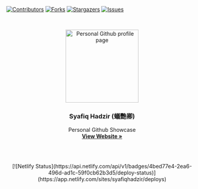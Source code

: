 
<!-- PROJECT SHIELDS -->
<!--
*** I'm using markdown "reference style" links for readability.
*** Reference links are enclosed in brackets [ ] instead of parentheses ( ).
*** See the bottom of this document for the declaration of the reference variables
*** for contributors-url, forks-url, etc. This is an optional, concise syntax you may use.
*** https://www.markdownguide.org/basic-syntax/#reference-style-links
-->
[![Contributors][contributors-shield]][contributors-url]
[![Forks][forks-shield]][forks-url]
[![Stargazers][stars-shield]][stars-url]
[![Issues][issues-shield]][issues-url]

<!-- PROJECT LOGO -->
<br />
<p align="center">
  <a href="https://github.com/SyafiqHadzir/syafiqhadzir.github.io">
    <img src="https://syafiqhadzir.dev/favicons/android-chrome-192x192.png"
         alt="Personal Github profile page"
         title="Personal Github profile page"
         height="192" />
  </a>

  <h3 align="center">Syafiq Hadzir (蟻艷卿)</h3>

  <p align="center">
    Personal Github Showcase
    <br />
    <a href="https://syafiqhadzir.github.io/"><strong>View Website »</strong></a>
    <br />
  </p>
</p>

<br /><br />

<div align="center">[![Netlify Status](https://api.netlify.com/api/v1/badges/4bed77e4-2ea6-496d-ad1c-59f0cb62b3d5/deploy-status)](https://app.netlify.com/sites/syafiqhadzir/deploys)</div>

<!-- MARKDOWN LINKS & IMAGES -->
<!-- https://www.markdownguide.org/basic-syntax/#reference-style-links -->
[contributors-shield]: https://img.shields.io/github/contributors/SyafiqHadzir/syafiqhadzir.github.io.svg?style=flat-square
[contributors-url]: https://github.com/SyafiqHadzir/syafiqhadzir.github.io/graphs/contributors
[forks-shield]: https://img.shields.io/github/forks/SyafiqHadzir/syafiqhadzir.github.io.svg?style=flat-square
[forks-url]: https://github.com/SyafiqHadzir/syafiqhadzir.github.io/network/members
[stars-shield]: https://img.shields.io/github/stars/SyafiqHadzir/syafiqhadzir.github.io.svg?style=flat-square
[stars-url]: https://github.com/SyafiqHadzir/syafiqhadzir.github.io/stargazers
[issues-shield]: https://img.shields.io/github/issues/SyafiqHadzir/syafiqhadzir.github.io.svg?style=flat-square
[issues-url]: https://github.com/SyafiqHadzir/syafiqhadzir.github.io/issues

